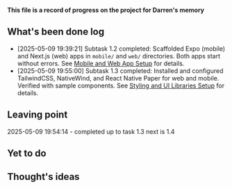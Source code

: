 **This file is a record of progress on the project for Darren's memory**

## What's been done log

- [2025-05-09 19:39:21] Subtask 1.2 completed: Scaffolded Expo (mobile) and Next.js (web) apps in `mobile/` and `web/` directories. Both apps start without errors. See [Mobile and Web App Setup](mdc:__project-docs/docs-and-snipets/setup-mobile-web.md) for details.
- [2025-05-09 19:55:00] Subtask 1.3 completed: Installed and configured TailwindCSS, NativeWind, and React Native Paper for web and mobile. Verified with sample components. See [Styling and UI Libraries Setup](mdc:__project-docs/docs-and-snipets/styling-ui-libraries-setup.md) for details.

## Leaving point

2025-05-09 19:54:14 - completed up to task 1.3 next is 1.4

## Yet to do

## Thought's ideas
